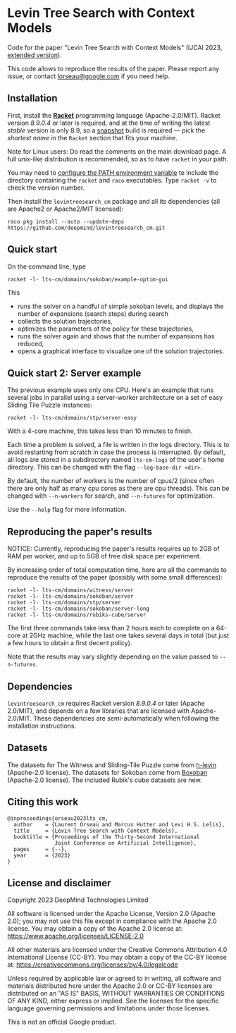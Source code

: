 # Levin Tree Search with Context Models

Code for the paper "Levin Tree Search with Context Models" (IJCAI 2023, 
[extended version](https://arxiv.org/abs/2305.16945)).

This code allows to reproduce the results of the paper. 
Please report any issue, or contact lorseau@google.com if you need help.

## Installation

First, install the [**Racket**](https://racket-lang.org/) programming language
(Apache-2.0/MIT).
Racket version *8.9.0.4* or later is required, and at the time of writing
the latest *stable* version is only 8.9, 
so a [snapshot](https://users.cs.utah.edu/plt/snapshots/) build is required —
pick the *shortest name*
in the `Racket` section that fits your machine.

Note for Linux users: Do read the comments on the main download page. A full
unix-like distribution is recommended, so as to have `racket` in your path.

You may need to
[configure the PATH environment variable](https://github.com/racket/racket/wiki/Configure-Command-Line-for-Racket)
to include the directory containing the `racket` and `raco` executables.
Type `racket -v` to check the version number.

Then install the `levintreesearch_cm` package and all
its dependencies (all are Apache2 or Apache2/MIT licensed):

```shell
raco pkg install --auto --update-deps https://github.com/deepmind/levintreesearch_cm.git
```

## Quick start

On the command line, type

```shell
racket -l- lts-cm/domains/sokoban/example-optim-gui
```
This 
* runs the solver on a handful of simple sokoban levels, and displays
  the number of expansions (search steps) during search
* collects the solution trajectories,
* optimizes the parameters of the policy for these trajectories,
* runs the solver again and shows that the number of expansions has 
  reduced,
* opens a graphical interface to visualize one of the
  solution trajectories.

## Quick start 2: Server example

The previous example uses only one CPU.
Here's an example that runs several jobs in parallel using a server-worker
architecture on a set of easy Sliding Tile Puzzle instances:

```shell
racket -l- lts-cm/domains/stp/server-easy
```

With a 4-core machine, this takes less than 10 minutes to finish.

Each time a problem is solved, a file is written in the logs directory.
This is to avoid restarting from scratch in case the process is interrupted.
By default, all logs are stored in a subdirectory named `lts-cm-logs`
of the user's home directory.
This can be changed with the flag `--log-base-dir <dir>`.

By default, the number of workers is the number of cpus/2 (since often there 
are only half as many cpu cores as there are cpu threads). This can be changed
with `--n-workers` for search, and `--n-futures` for optimization.

Use the `--help` flag for more information.

## Reproducing the paper's results

NOTICE: Currently, reproducing the paper's results requires up to 2GB 
of RAM per worker, and up to 5GB of free disk space per experiment.

By increasing order of total computation time, here are all the commands to 
reproduce the results of the paper (possibly with some small differences):

```shell
racket -l- lts-cm/domains/witness/server
racket -l- lts-cm/domains/sokoban/server
racket -l- lts-cm/domains/stp/server
racket -l- lts-cm/domains/sokoban/server-long
racket -l- lts-cm/domains/rubiks-cube/server
```

The first three commands take less than 2 hours each to complete on a 64-core 
at 2GHz machine, while the last one takes several days in total (but just a few 
hours to obtain a first decent policy).

Note that the results may vary slightly depending on the value passed to
`--n-futures`.

## Dependencies

`levintreesearch_cm` requires Racket version *8.9.0.4* or later
(Apache 2.0/MIT), and depends on a few libraries that are licensed with 
Apache-2.0/MIT.
These dependencies are semi-automatically when following the installation
instructions.

## Datasets

The datasets for The Witness and Sliding-Tile Puzzle come from
[h-levin](https://github.com/levilelis/h-levin) (Apache-2.0 license).
The datasets for Sokoban come from
[Boxoban](https://github.com/deepmind/boxoban-levels)
(Apache-2.0 license).
The included Rubik's cube datasets are new.

## Citing this work

```
@inproceedings{orseau2023lts_cm,
  author    = {Laurent Orseau and Marcus Hutter and Levi H.S. Lelis},
  title     = {Levin Tree Search with Context Models},
  booktitle = {Proceedings of the Thirty-Second International 
               Joint Conference on Artificial Intelligence},
  pages     = {--},
  year      = {2023}
}
```

## License and disclaimer

Copyright 2023 DeepMind Technologies Limited

All software is licensed under the Apache License, Version 2.0 (Apache 2.0);
you may not use this file except in compliance with the Apache 2.0 license.
You may obtain a copy of the Apache 2.0 license at:
https://www.apache.org/licenses/LICENSE-2.0

All other materials are licensed under the Creative Commons Attribution 4.0
International License (CC-BY). You may obtain a copy of the CC-BY license at:
https://creativecommons.org/licenses/by/4.0/legalcode

Unless required by applicable law or agreed to in writing, all software and
materials distributed here under the Apache 2.0 or CC-BY licenses are
distributed on an "AS IS" BASIS, WITHOUT WARRANTIES OR CONDITIONS OF ANY KIND,
either express or implied. See the licenses for the specific language governing
permissions and limitations under those licenses.

This is not an official Google product.


